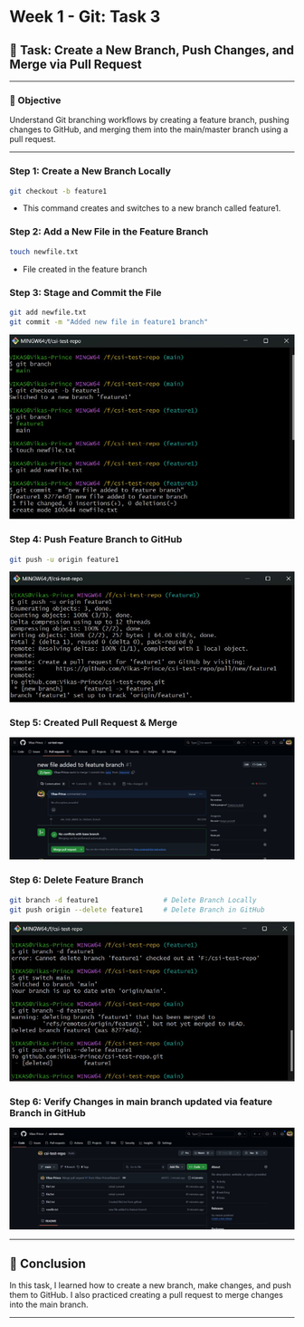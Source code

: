 # Week 1 - Git: Task 3

## 📌 Task: Create a New Branch, Push Changes, and Merge via Pull Request

---

### 🎯 Objective

Understand Git branching workflows by creating a feature branch, pushing changes to GitHub, and merging them into the main/master branch using a pull request.

---

### Step 1: Create a New Branch Locally

```bash
git checkout -b feature1
```

- This command creates and switches to a new branch called feature1.

### Step 2: Add a New File in the Feature Branch

```bash
touch newfile.txt
```

- File created in the feature branch

### Step 3: Stage and Commit the File

```bash
git add newfile.txt
git commit -m "Added new file in feature1 branch"
```

![New Branch](./snapshots/task3-branch.jpg)

### Step 4: Push Feature Branch to GitHub

```bash
git push -u origin feature1
```

![Push Feature](./snapshots/task3-gitpush.jpg)

### Step 5: Created Pull Request & Merge

![PR](./snapshots/task3-pullrequest.jpg)

### Step 6: Delete Feature Branch

```bash
git branch -d feature1                # Delete Branch Locally
git push origin --delete feature1     # Delete Branch in GitHub
```

![Delete Branch](./snapshots/task3-deletebranch.jpg)

### Step 6: Verify Changes in main branch updated via feature Branch in GitHub

![Updated-Changes](./snapshots/task3-updated-repo.jpg)

---

## 🧾 Conclusion

In this task, I learned how to create a new branch, make changes, and push them to GitHub. I also practiced creating a pull request to merge changes into the main branch.

---

